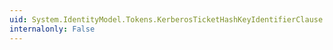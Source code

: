 ```yaml
---
uid: System.IdentityModel.Tokens.KerberosTicketHashKeyIdentifierClause.GetKerberosTicketHash
internalonly: False
---
```

